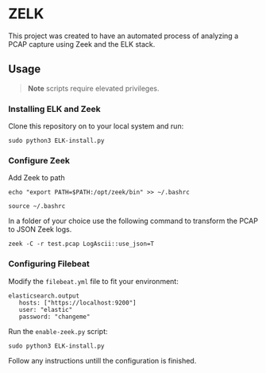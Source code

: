<h1>ZELK</h1>

This project was created to have an automated process of analyzing a PCAP capture using Zeek and the ELK stack.

<h2>Usage</h2>

> **Note**
> scripts require elevated privileges.

<h3>Installing ELK and Zeek</h3>
Clone this repository on to your local system and run:

```
sudo python3 ELK-install.py
```
<h3>Configure Zeek</h3>
Add Zeek to path

```
echo "export PATH=$PATH:/opt/zeek/bin" >> ~/.bashrc
```
```
source ~/.bashrc
```
In a folder of your choice use the following command to transform the PCAP to JSON Zeek logs. 
```
zeek -C -r test.pcap LogAscii::use_json=T
```
<h3>Configuring Filebeat</h3>

Modify the ```filebeat.yml``` file to fit your environment:

```
elasticsearch.output
   hosts: ["https://localhost:9200"]
   user: "elastic"
   password: "changeme"
```
Run the ```enable-zeek.py``` script:
```
sudo python3 ELK-install.py
```
Follow any instructions untill the configuration is finished.


